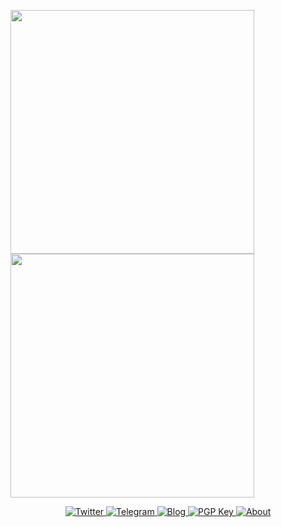 <img width="390"
  src="https://gist.githubusercontent.com/Misaka13514/c676ad963910526baf449fd4ce4696ba/raw/general.svg"><img width="390"
  src="https://gist.githubusercontent.com/Misaka13514/c676ad963910526baf449fd4ce4696ba/raw/media.svg">

<p align="center">
  <a href="https://twitter.com/Misaka_0x34ca">
    <img
      src="https://img.shields.io/badge/-@Misaka_0x34ca-1ca0f1?style=flat-square&labelColor=1ca0f1&logo=twitter&logoColor=white"
      alt="Twitter" />
  </a>
  <a href="https://t.me/Misaka_0x34ca">
    <img src="https://img.shields.io/badge/-@Misaka_0x34ca-3db6f1?style=flat-square&logo=Telegram&logoColor=2ca5e0"
      alt="Telegram" />
  </a>
  <a href="https://blog.atri.tk">
    <img src="https://img.shields.io/badge/-blog.atri.tk-0e83cd?style=flat-square&logo=Blogger&logoColor=fff"
      alt="Blog" />
  </a>
  <a href="https://keys.openpgp.org/vks/v1/by-fingerprint/C4B71F9ED3515AEB8270D5D7189BB387CF3AD95F">
    <img src="https://img.shields.io/badge/pgp-189BB387CF3AD95F-informational?style=flat-square" alt="PGP Key" />
  </a>
  <a href="https://i.atri.tk">
    <img src="https://img.shields.io/badge/About-i.atri.tk-blue?style=flat-square" alt="About" />
  </a>
</p>